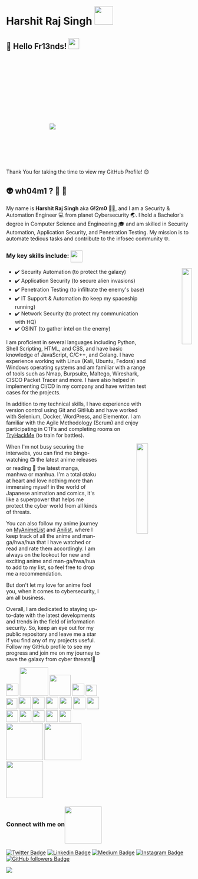 #  Harshit Raj Singh <img src="https://media.giphy.com/media/WUlplcMpOCEmTGBtBW/giphy.gif" width="50"></h1>

## 🤖 Hello Fr13nds!  <img src="https://github.com/abhishekapk/abhishekapk/blob/master/Assests/Hi.gif" width="29px"> 

<!-- Banner Background -->
<div style="background-image: url('banner.png'); width: 100%; height: 285px; background-size: cover; background-repeat: no-repeat; position: relative;">
  <img src="https://media.giphy.com/media/3pTZ5pUYLUHh6/giphy.gif" style="position: absolute; top: 66%; left: 25%; transform: translate(-50%, -50%);">
</div>
<br>
Thank You for taking the time to view my GitHub Profile! 😊

## 👽 wh04m1 ? 🤔 💖

My name is **Harshit Raj Singh** aka **G!2m0** 👨‍💻, and I am a Security & Automation Engineer 💻 from planet Cybersecurity 🌏. I hold a Bachelor's degree in Computer Science and Engineering 🎓 and am skilled in Security Automation, Application Security, and Penetration Testing. My mission is to automate tedious tasks and contribute to the infosec community 🌐.
 
### My key skills include: <img align='center' src = "https://media2.giphy.com/media/QssGEmpkyEOhBCb7e1/giphy.gif?cid=ecf05e47a0n3gi1bfqntqmob8g9aid1oyj2wr3ds3mg700bl&rid=giphy.gif" width = 32px> <br>
<p align="right"> <img src="https://media.giphy.com/media/JOLlBirHkuoVRPOMnZ/giphy.gif" width="23%" align="right">
</p>

- ✔️ Security Automation (to protect the galaxy) <br>
- ✔️ Application Security (to secure alien invasions) <br>
- ✔️ Penetration Testing (to infiltrate the enemy's base) <br>
- ✔️ IT Support & Automation (to keep my spaceship running) <br>
- ✔️ Network Security (to protect my communication with HQ) <br>
- ✔️ OSINT (to gather intel on the enemy) <br>


I am proficient in several languages including Python, Shell Scripting, HTML, and CSS, and have basic knowledge of JavaScript, C/C++, and Golang. I have experience working with Linux (Kali, Ubuntu, Fedora) and Windows operating systems and am familiar with a range of tools such as Nmap, Burpsuite, Maltego, Wireshark, CISCO Packet Tracer and more. I have also helped in implementing CI/CD in my company and have written test cases for the projects.

In addition to my technical skills, I have experience with version control using Git and GitHub and have worked with Selenium, Docker, WordPress, and Elementor. I am familiar with the Agile Methodology (Scrum) and enjoy participating in CTFs and completing rooms on [TryHackMe]("https://www.tryhackme.com/p/h4r5h1t.hrs") (to train for battles).

<p align="right"> <img src="https://media.giphy.com/media/Sb7WSbjHFNIL6/giphy.gif" width="25%" align="right"> </p>

When I'm not busy securing the interwebs, you can find me binge-watching 📺 the latest anime releases or reading 📖 the latest manga, manhwa or manhua. I'm a total otaku at heart and love nothing more than immersing myself in the world of Japanese animation and comics, it's like a superpower that helps me protect the cyber world from all kinds of threats.

You can also follow my anime journey on [MyAnimeList](https://myanimelist.net/profile/G12m0x19) and [Anilist](https://anilist.co/user/G12M0X19/), where I keep track of all the anime and man-ga/hwa/hua that I have watched or read and rate them accordingly. I am always on the lookout for new and exciting anime and man-ga/hwa/hua to add to my list, so feel free to drop me a recommendation.

But don't let my love for anime fool you, when it comes to cybersecurity, I am all business. 

Overall, I am dedicated to staying up-to-date with the latest developments and trends in the field of information security. So, keep an eye out for my public repository and leave me a star if you find any of my projects useful. Follow my GitHub profile to see my progress and join me on my journey to save the galaxy from cyber threats!🚀
<br>
<!-- Logos -->
  <div> 
    <img width = '33px'  src="https://cdn.worldvectorlogo.com/logos/python-5.svg"/>
    <img width = '77px'  src="https://cdn.worldvectorlogo.com/logos/bash-1.svg"/> 
    <img width = '57px'  src="https://cdn.worldvectorlogo.com/logos/golang-1.svg"/>
    <img width = '33px'  src="https://cdn.worldvectorlogo.com/logos/logo-javascript.svg"/>
    <img width = '30px'  src="https://cdn.worldvectorlogo.com/logos/html-1.svg"/>
    <img width = '30px'  src="https://cdn.worldvectorlogo.com/logos/css-3.svg"/>
    <img width = '33px'  src="https://cdn.worldvectorlogo.com/logos/c.svg"/>
    <img width = '33px'  src="https://cdn.worldvectorlogo.com/logos/c.svg"/>
    <img width = '33px'  src="https://cdn.worldvectorlogo.com/logos/wordpress-blue.svg"/>
    <img width = '33px'  src="https://cdn.worldvectorlogo.com/logos/linux-tux.svg"/> 
    <img width = '33px'  src="https://cdn.worldvectorlogo.com/logos/ubuntu-4.svg"/>
    <img width = '33px'  src="https://cdn.worldvectorlogo.com/logos/microsoft-windows-22.svg"/>
    <img width = '32px'  src="https://cdn.worldvectorlogo.com/logos/git-icon.svg"/>
    <img width = '32px'  src="https://cdn.worldvectorlogo.com/logos/atlassian-1.svg"/>
    <img width = '32px'  src="https://cdn.worldvectorlogo.com/logos/bitbucket-icon.svg"/>
    <img width = '32px'  src="https://cdn.worldvectorlogo.com/logos/jira-1.svg"/>
    <img width = '32px'  src="https://cdn.worldvectorlogo.com/logos/confluence-1.svg"/>
    <img width = '100px'  src="https://cdn.worldvectorlogo.com/logos/docker-3.svg"/>
    <img width = '100px'  src="https://cdn.worldvectorlogo.com/logos/selenium-1.svg"/>
    <img width = '100px'  src="https://cdn.worldvectorlogo.com/logos/vmware-1.svg"/>
  </div>
  
### Connect with me on<img align='center' src='https://raw.githubusercontent.com/ShahriarShafin/ShahriarShafin/main/Assets/handshake.gif' width="100px">

[![Twitter Badge](https://img.shields.io/twitter/url?color=1ca0f1&label=%40h4r5h1t_hrs&logo=twitter&logoColor=1ca0f1&style=for-the-badge&url=https%3A%2F%2Ftwitter.com%2Fh4r5h1t_hrs)](https://twitter.com/h4r5h1t_hrs)
[![Linkedin Badge](https://img.shields.io/twitter/url?color=1ca0f1&label=h4r5h1t-hrs&logo=LinkedIn&logoColor=1ca0f1&style=for-the-badge&url=https%3A%2F%2Fwww.linkedin.com%2Fin%2Fh4r5h1t-hrs%2F)](https://www.linkedin.com/in/h4r5h1t-hrs/)
[![Medium Badge](https://img.shields.io/twitter/url?color=1ca0f1&label=@h4r5h1t-hrs&logo=Medium&logoColor=1ca0f1&style=for-the-badge&url=https://medium.com/@h4r5h1t-hrs)](https://medium.com/@h4r5h1t-hrs)
[![Instagram Badge](https://img.shields.io/twitter/url?color=1ca0f1&label=h4r5h1t.hrs&logo=Instagram&logoColor=1ca0f1&style=for-the-badge&url=https%3A%2F%2Fwww.instagram.com%2Fh4r5h1t.hrs%2F)](https://www.instagram.com/h4r5h1t.hrs/)
[![GitHub followers Badge](https://img.shields.io/twitter/url?color=1ca0f1&label=h4r5h1t-hrs&logo=github&logoColor=1ca0f1&style=for-the-badge&url=https%3A%2F%2Fgithub.com%2Fh4r5h1t-hrs%3Ftab%3Dfollowers)](https://github.com/h4r5h1t-hrs?tab=followers)

![](https://komarev.com/ghpvc/?username=h4r5h1t-hrs&color=brightgreen)
